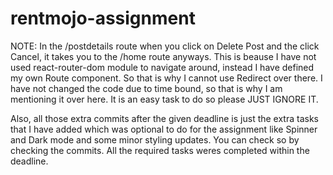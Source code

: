 # rentmojo-assignment
NOTE: In the /postdetails route when you click on Delete Post and the click Cancel, it takes you to the /home route anyways. This is beause I have not used react-router-dom module to navigate around, instead I have defined my own Route component. So that is why I cannot use Redirect over there. I have not changed the code due to time bound, so that is why I am mentioning it over here. It is an easy task to do so please JUST IGNORE IT.

Also, all those extra commits after the given deadline is just the extra tasks that I have added which was optional to do for the assignment like Spinner and Dark mode and some minor styling updates. You can check so by checking the commits. All the required tasks weres completed within the deadline.
